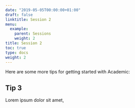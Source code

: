 ```yaml
---
date: "2019-05-05T00:00:00+01:00"
draft: false
linktitle: Session 2
menu:
  example:
    parent: Sessions
    weight: 2
title: Session 2
toc: true
type: docs
weight: 2
---
```


Here are some more tips for getting started with Academic:

## Tip 3

Lorem ipsum dolor sit amet, 